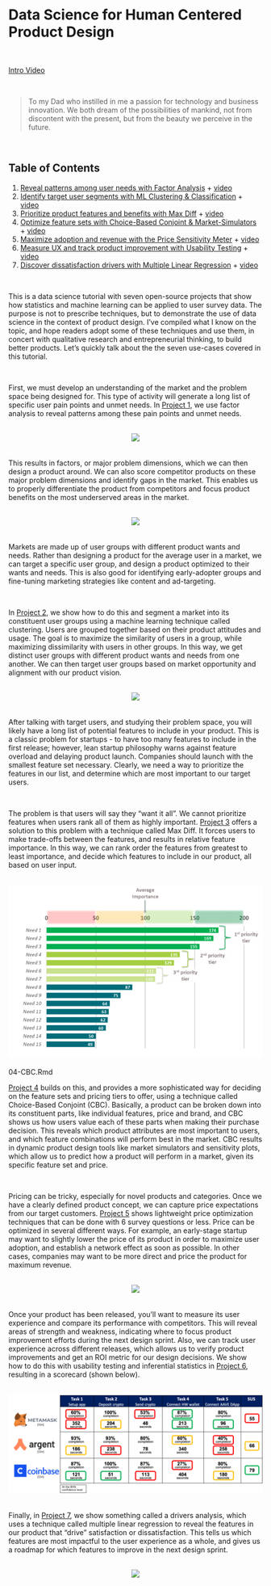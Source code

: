 # Data Science for Human Centered Product Design

<br>

[Intro Video](https://www.youtube.com/watch?v=WYFdZyAy7JE&ab_channel=techUXD)

<br>

> To my Dad who instilled in me a passion for technology and business innovation. 
> We both dream of the possibilities of mankind, not from discontent with the present, but from the beauty we perceive in the future.

<br>

## Table of Contents
1. [Reveal patterns among user needs with Factor Analysis](01-FactorAnalysis.Rmd) + [video](https://youtu.be/2UBE4kWjCa4)
2. [Identify target user segments with ML Clustering & Classification](02-ClusteringClassification.Rmd) + [video](https://youtu.be/0AGuk5wWf0k)
3. [Prioritize product features and benefits with Max Diff](03-MaxDiff.Rmd) + [video](https://youtu.be/6MoKftRx5ss)
4. [Optimize feature sets with Choice-Based Conjoint & Market-Simulators](04-CBC.Rmd) + [video](https://youtu.be/hdP6vA-3LfU)
5. [Maximize adoption and revenue with the Price Sensitivity Meter](05-PSM.Rmd) + [video](https://youtu.be/LOSMjj3pT38)
6. [Measure UX and track product improvement with Usability Testing](06-UsabilityTesting.Rmd) + [video](https://youtu.be/-ChKZXk-7SM)
7. [Discover dissatisfaction drivers with Multiple Linear Regression](07-Regression.Rmd) + [video](https://youtu.be/MhqEiBm6nNg)

<br>

This is a data science tutorial with seven open-source projects that show how statistics and machine learning can be applied to user survey data. The purpose is not to prescribe techniques, but to demonstrate the use of data science in the context of product design. I’ve compiled what I know on the topic, and hope readers adopt some of these techniques and use them, in concert with qualitative research and entrepreneurial thinking, to build better products. Let’s quickly talk about the the seven use-cases covered in this tutorial.

<br>

First, we must develop an understanding of the market and the problem space being designed for. This type of activity will generate a long list of specific user pain points and unmet needs. In [Project 1](01-FactorAnalysis.Rmd), we use factor analysis to reveal patterns among these pain points and unmet needs. 

<br>
<center>
<img src = ./images/0_1.png width = _ height =_>
</center>
<br>

This results in factors, or major problem dimensions, which we can then design a product around. We can also score competitor products on these major problem dimensions and identify gaps in the market. This enables us to properly differentiate the product from competitors and focus product benefits on the most underserved areas in the market.

<br>
<center>
<img src = ./images/0_2.png width = _ height =_>
</center>
<br>

Markets are made up of user groups with different product wants and needs. Rather than designing a product for the average user in a market, we can target a specific user group, and design a product optimized to their wants and needs. This is also good for identifying early-adopter groups and fine-tuning marketing strategies like content and ad-targeting.

<br>

In [Project 2](02-ClusteringClassification.Rmd), we show how to do this and segment a market into its constituent user groups using a machine learning technique called clustering. Users are grouped together based on their product attitudes and usage. The goal is to maximize the similarity of users in a group, while maximizing dissimilarity with users in other groups. In this way, we get distinct user groups with different product wants and needs from one another. We can then target user groups based on market opportunity and alignment with our product vision.

<br>
<center>
<img src = ./images/0_3.jpg width = _ height =_>
</center>
<br>

After talking with target users, and studying their problem space, you will likely have a long list of potential features to include in your product. This is a classic problem for startups - to have too many features to include in the first release; however, lean startup philosophy warns against feature overload and delaying product launch. Companies should launch with the smallest feature set necessary. Clearly, we need a way to prioritize the features in our list, and determine which are most important to our target users.

<br>

The problem is that users will say they “want it all”. We cannot prioritize features when users rank all of them as highly important. [Project 3](03-MaxDiff.Rmd) offers a solution to this problem with a technique called Max Diff. It forces users to make trade-offs between the features, and results in relative feature importance. In this way, we can rank order the features from greatest to least importance, and decide which features to include in our product, all based on user input.

<br>
<center>
<img src = ./images/0_4.jpg width = _ height =_>
</center>
<br>
04-CBC.Rmd

[Project 4](04-CBC.Rmd) builds on this, and provides a more sophisticated way for deciding on the feature sets and pricing tiers to offer, using a technique called Choice-Based Conjoint (CBC). Basically, a product can be broken down into its constituent parts, like individual features, price and brand, and CBC shows us how users value each of these parts when making their purchase decision. This reveals which product attributes are most important to users, and which feature combinations will perform best in the market. CBC results in dynamic product design tools like market simulators and sensitivity plots, which allow us to predict how a product will perform in a market, given its specific feature set and price.

<br>

Pricing can be tricky, especially for novel products and categories. Once we have a clearly defined product concept, we can capture price expectations from our target customers. [Project 5](05-PSM.Rmd) shows lightweight price optimization techniques that can be done with 6 survey questions or less. Price can be optimized in several different ways. For example, an early-stage startup may want to slightly lower the price of its product in order to maximize user adoption, and establish a network effect as soon as possible. In other cases, companies may want to be more direct and price the product for maximum revenue.

<br>
<center>
<img src = ./images/0_5.png width = _ height =_>
</center>
<br>

Once your product has been released, you’ll want to measure its user experience and compare its performance with competitors. This will reveal areas of strength and weakness, indicating where to focus product improvement efforts during the next design sprint. Also, we can track user experience across different releases, which allows us to verify product improvements and get an ROI metric for our design decisions. We show how to do this with usability testing and inferential statistics in [Project 6](06-UsabilityTesting.Rmd), resulting in a scorecard (shown below).

<br>
<center>
<img src = ./images/0_6.jpg width = _ height =_>
</center>
<br>

Finally, in [Project 7](07-Regression.Rmd), we show something called a drivers analysis, which uses a technique called multiple linear regression to reveal the features in our product that “drive” satisfaction or dissatisfaction. This tells us which features are most impactful to the user experience as a whole, and gives us a roadmap for which features to improve in the next design sprint.

<br>
<center>
<img src = ./images/0_7.png width = _ height =_>
</center>
<br>
